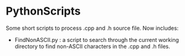 # PythonScripts

Some short scripts to process .cpp and .h source file. Now includes:
  - FindNonASCII.py : a script to search through the current working directory to find non-ASCII characters in the .cpp and .h files. 
